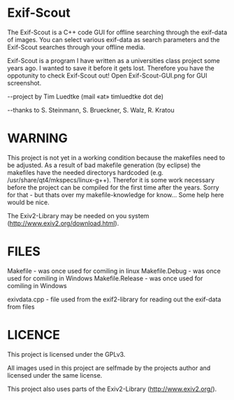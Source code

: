 Exif-Scout
==========

The Exif-Scout is a C++ code GUI for offline searching through the exif-data of images. You can select various exif-data as search parameters and the Exif-Scout searches through your offline media.

Exif-Scout is a program I have written as a universities class project some years ago. I wanted to save it before it gets lost. Therefore you have the oppotunity to check Exif-Scout out! Open Exif-Scout-GUI.png for GUI screenshot.


--project by 	Tim Luedtke (mail «at» timluedtke dot de)

--thanks to  	S. Steinmann, S. Brueckner, S. Walz, R. Kratou



WARNING
=======

This project is not yet in a working condition because the makefiles need to be adjusted. As a result of bad makefile generation (by eclipse) the makefiles have the needed directorys hardcoded (e.g. /usr/share/qt4/mkspecs/linux-g++). Therefor it is some work necessary before the project can be compiled for the first time after the years. Sorry for that - but thats over my makefile-knowledge for know... Some help here would be nice.

The Exiv2-Library may be needed on you system (http://www.exiv2.org/download.html).



FILES
=====

Makefile 		- was once used for comiling in linux
Makefile.Debug		- was once used for comiling in Windows
Makefile.Release	- was once used for comiling in Windows

exivdata.cpp		- file used from the exif2-library for reading out the exif-data from files



LICENCE
=======

This project is licensed under the GPLv3. 

All images used in this project are selfmade by the projects author and licensed under the same license.

This project also uses parts of the Exiv2-Library (http://www.exiv2.org/).
 

